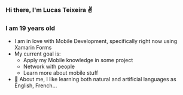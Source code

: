 ### Hi there, I'm Lucas Teixeira ✌

### I am 19 years old
- I am in love with Mobile Development, specifically right now using Xamarin Forms
- My current goal is:
    * Apply my Mobile knowledge in some project
    * Network with people
    * Learn more about mobile stuff
- 🍕 About me,  I like learning both natural and artificial languages as English, French...
